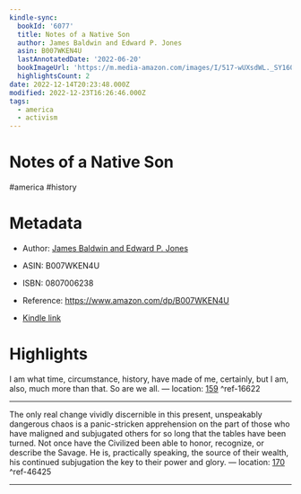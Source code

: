 ```yaml
---
kindle-sync:
  bookId: '6077'
  title: Notes of a Native Son
  author: James Baldwin and Edward P. Jones
  asin: B007WKEN4U
  lastAnnotatedDate: '2022-06-20'
  bookImageUrl: 'https://m.media-amazon.com/images/I/517-wUXsdWL._SY160.jpg'
  highlightsCount: 2
date: 2022-12-14T20:23:48.000Z
modified: 2022-12-23T16:26:46.000Z
tags:
  - america
  - activism
---
```

# Notes of a Native Son

#america #history

# Metadata

* Author: [James Baldwin and Edward P. Jones](https://www.amazon.com/James-Baldwin/e/B000APVA9U/ref=dp_byline_cont_ebooks_1)

* ASIN: B007WKEN4U

* ISBN: 0807006238

* Reference: <https://www.amazon.com/dp/B007WKEN4U>

* [Kindle link](kindle://book?action=open&asin=B007WKEN4U)

# Highlights

I am what time, circumstance, history, have made of me, certainly, but I am, also, much more than that. So are we all. — location: [159](kindle://book?action=open&asin=B007WKEN4U&location=159) ^ref-16622

---

The only real change vividly discernible in this present, unspeakably dangerous chaos is a panic-stricken apprehension on the part of those who have maligned and subjugated others for so long that the tables have been turned. Not once have the Civilized been able to honor, recognize, or describe the Savage. He is, practically speaking, the source of their wealth, his continued subjugation the key to their power and glory. — location: [170](kindle://book?action=open&asin=B007WKEN4U&location=170) ^ref-46425

---
